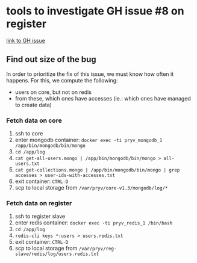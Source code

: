 # tools to investigate GH issue #8 on register

[link to GH issue](https://github.com/pryv/service-register/issues/8)

## Find out size of the bug

In order to prioritize the fix of this issue, we must know how often it happens. For this, we compute the following:
- users on core, but not on redis
- from these, which ones have accesses (ie.: which ones have managed to create data)

### Fetch data on core

1. ssh to core
2. enter mongodb container: `docker exec -ti pryv_mongodb_1 /app/bin/mongodb/bin/mongo`
3. `cd /app/log`
4. `cat get-all-users.mongo | /app/bin/mongodb/bin/mongo > all-users.txt`
5. `cat get-collections.mongo | /app/bin/mongodb/bin/mongo | grep accesses > user-ids-with-accesses.txt`
6. exit container: `CTRL-D`
7. scp to local storage from `/var/pryv/core-v1.3/mongodb/log/*`

### Fetch data on register

1. ssh to register slave
2. enter redis container: `docker exec -ti pryv_redis_1 /bin/bash`
3. `cd /app/log`
4. `redis-cli keys *:users > users.redis.txt`
5. exit container: `CTRL-D`
6. scp to local storage from `/var/pryv/reg-slave/redis/log/users.redis.txt`
